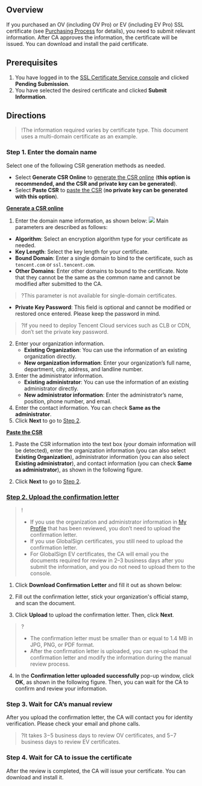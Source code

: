 ## Overview
If you purchased an OV (including OV Pro) or EV (including EV Pro) SSL certificate (see [Purchasing Process](https://intl.cloud.tencent.com/document/product/1007/30159) for details), you need to submit relevant information.
After CA approves the information, the certificate will be issued. You can download and install the paid certificate.

## Prerequisites
1. You have logged in to the [SSL Certificate Service console](https://console.cloud.tencent.com/certoverview) and clicked **Pending Submission**.
2. You have selected the desired certificate and clicked **Submit Information**.

## Directions
>!The information required varies by certificate type. This document uses a multi-domain certificate as an example.
>
### Step 1. Enter the domain name
Select one of the following CSR generation methods as needed.
- Select **Generate CSR Online** to [generate the CSR online](#csr1) (**this option is recommended, and the CSR and private key can be generated**).
- Select **Paste CSR** to [paste the CSR](#csr2) (**no private key can be generated with this option**).

**[Generate a CSR online](id:csr1)**
1. Enter the domain name information, as shown below:
![](https://main.qcloudimg.com/raw/fc8ce0770690f9d8767f0ae6e359ec87.jpg)
Main parameters are described as follows:
 - **Algorithm**: Select an encryption algorithm type for your certificate as needed.
 - **Key Length**: Select the key length for your certificate.
 - **Bound Domain**: Enter a single domain to bind to the certificate, such as `tencent.com` or `ssl.tencent.com`.
 - **Other Domains**: Enter other domains to bound to the certificate. Note that they cannot be the same as the common name and cannot be modified after submitted to the CA.
 >?This parameter is not available for single-domain certificates.
 - **Private Key Password**: This field is optional and cannot be modified or restored once entered. Please keep the password in mind.
 >?If you need to deploy Tencent Cloud services such as CLB or CDN, don′t set the private key password.
>
2. Enter your organization information.
    - **Existing Organization**: You can use the information of an existing organization directly.
    - **New organization information**: Enter your organization’s full name, department, city, address, and landline number.
3. Enter the administrator information.
    - **Existing administrator**: You can use the information of an existing administrator directly.
    - **New administrator information**: Enter the administrator’s name, position, phone number, and email.
4. Enter the contact information. You can check **Same as the administrator**.
5. Click **Next** to go to [Step 2](#message).

**[Paste the CSR](id:csr2)**
1. Paste the CSR information into the text box (your domain information will be detected), enter the organization information (you can also select **Existing Organization**), administrator information (you can also select **Existing administrator**), and contact information (you can check **Same as administrator**), as shown in the following figure.

2. Click **Next** to go to [Step 2](#message).


### [Step 2. Upload the confirmation letter](id:message)
>!
>- If you use the organization and administrator information in [My Profile](https://console.cloud.tencent.com/ssl/info) that has been reviewed, you don’t need to upload the confirmation letter.
>- If you use GlobalSign certificates, you still need to upload the confirmation letter.
>- For GlobalSign EV certificates, the CA will email you the documents required for review in 2–3 business days after you submit the information, and you do not need to upload them to the console.
>
1. Click **Download Confirmation Letter** and fill it out as shown below:

2. Fill out the confirmation letter, stick your organization's official stamp, and scan the document.
3. Click **Upload** to upload the confirmation letter. Then, click **Next**.
>? 
>- The confirmation letter must be smaller than or equal to 1.4 MB in JPG, PNG, or PDF format.
>- After the confirmation letter is uploaded, you can re-upload the confirmation letter and modify the information during the manual review process.
>
4. In the **Confirmation letter uploaded successfully** pop-up window, click **OK**, as shown in the following figure. Then, you can wait for the CA to confirm and review your information.

### Step 3. Wait for CA’s manual review
After you upload the confirmation letter, the CA will contact you for identity verification. Please check your email and phone calls.
>?It takes 3−5 business days to review OV certificates, and 5−7 business days to review EV certificates.

### Step 4. Wait for CA to issue the certificate
After the review is completed, the CA will issue your certificate. You can download and install it.
